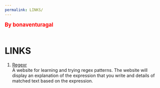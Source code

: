 ```yaml
---
permalink: LINKS/
---
```

<span style="color:red; font-weight:bold; font-size:larger;">By bonaventuragal</span>
<br><br>
# LINKS
1. [Regexr](https://regexr.com/)<br/>
A website for learning and trying regex patterns. The website will display an explanation of the expression that you write and details of matched text based on the expression.
